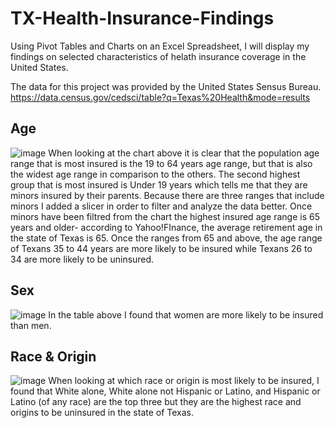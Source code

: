 # TX-Health-Insurance-Findings
Using Pivot Tables and Charts on an Excel Spreadsheet, I will display my findings on selected characteristics of helath insurance coverage in the United States. 

The data for this project was provided by the United States Sensus Bureau. 
https://data.census.gov/cedsci/table?q=Texas%20Health&mode=results

## Age
![image](https://github.com/bmmontz/TX-Health-Insurance-Findings/blob/56a163db1405945b060efc18f32d335778094731/HI%20Pop.%20Age%20Table.png?raw=true)
When looking at the chart above it is clear that the population age range that is most insured is the 19 to 64 years age range, but that is also the widest age range in comparison to the others. The second highest group that is most insured is Under 19 years which tells me that they are minors insured by their parents. Because there are three ranges that include minors I added a slicer in order to filter and analyze the data better. 
Once minors have been filtred from the chart the highest insured age range is 65 years and older- according to Yahoo!FInance, the average retirement age in the state of Texas is 65. 
Once the ranges from 65 and above, the age range of Texans 35 to 44 years are more likely to be insured while Texans 26 to 34 are more likely to be uninsured. 

## Sex
![image](https://github.com/bmmontz/TX-Health-Insurance-Findings/blob/56a163db1405945b060efc18f32d335778094731/HI%20Sex%20Table.png?raw=true)
 In the table above I found that women are more likely to be insured than men. 

## Race & Origin
![image](https://github.com/bmmontz/TX-Health-Insurance-Findings/blob/56a163db1405945b060efc18f32d335778094731/HI%20Race%20Table.png?raw=true)
When looking at which race or origin is most likely to be insured, I found that White alone, White alone not Hispanic or Latino, and Hispanic or Latino (of any race) are the top three but they are the highest race and origins to be uninsured in the state of Texas. 
